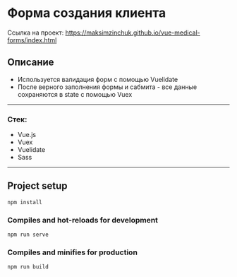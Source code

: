 # Форма создания клиента

Ссылка на проект: https://maksimzinchuk.github.io/vue-medical-forms/index.html


## Описание  
* Используется валидация форм с помощью Vuelidate
* После верного заполнения формы и сабмита - все данные сохраняются в state с помощью Vuex
---
### Стек:
 * Vue.js
 * Vuex
 * Vuelidate
 * Sass
---


## Project setup

```
npm install
```

### Compiles and hot-reloads for development

```
npm run serve
```

### Compiles and minifies for production

```
npm run build
```
